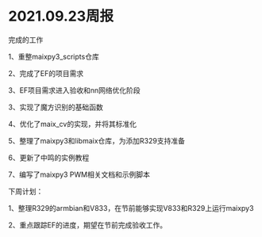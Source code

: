 # 2021.09.23周报

完成的工作

1、重整maixpy3_scripts仓库

2、完成了EF的项目需求

3、EF项目需求进入验收和nn网络优化阶段

3、实现了魔方识别的基础函数

4、优化了maix_cv的实现，并将其标准化

5、整理了maixpy3和libmaix仓库，为添加R329支持准备

6、更新了中鸣的实例教程

7、编写了maixpy3 PWM相关文档和示例脚本

下周计划：

1、整理R329的armbian和V833，在节前能够实现V833和R329上运行maixpy3

2、重点跟踪EF的进度，期望在节前完成验收工作。

